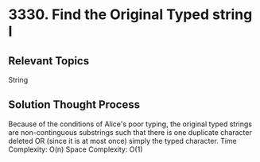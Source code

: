 # 3330. Find the Original Typed string I

## Relevant Topics

String

## Solution Thought Process

Because of the conditions of Alice's poor typing, the original typed strings are non-continguous substrings such that there is one duplicate character deleted OR (since it is at most once) simply the typed character.
Time Complexity: O(n)
Space Complexity: O(1)